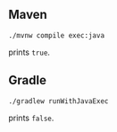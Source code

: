 ## Maven

```
./mvnw compile exec:java
```

prints `true`.

## Gradle

```
./gradlew runWithJavaExec
```

prints `false`.
